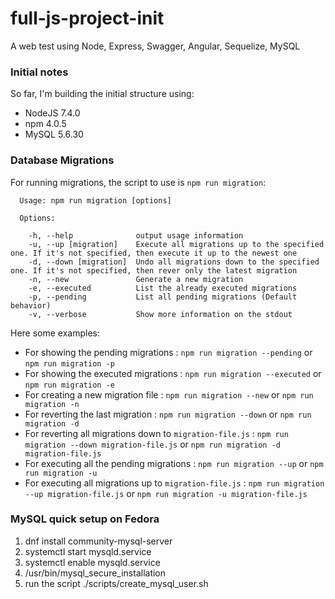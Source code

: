 # full-js-project-init
A web test using Node, Express, Swagger, Angular, Sequelize, MySQL

### Initial notes
So far, I'm building the initial structure using:
- NodeJS 7.4.0
- npm 4.0.5
- MySQL 5.6.30

### Database Migrations

For running migrations, the script to use is `npm run migration`:

```
  Usage: npm run migration [options]

  Options:

    -h, --help              output usage information
    -u, --up [migration]    Execute all migrations up to the specified one. If it's not specified, then execute it up to the newest one
    -d, --down [migration]  Undo all migrations down to the specified one. If it's not specified, then rever only the latest migration
    -n, --new               Generate a new migration
    -e, --executed          List the already executed migrations
    -p, --pending           List all pending migrations (Default behavior)
    -v, --verbose           Show more information on the stdout
```

Here some examples:

* For showing the pending migrations : `npm run migration --pending` or `npm run migration -p`
* For showing the executed migrations : `npm run migration --executed` or `npm run migration -e`
* For creating a new migration file : `npm run migration --new` or `npm run migration -n`
* For reverting the last migration : `npm run migration --down` or `npm run migration -d`
* For reverting all migrations down to `migration-file.js` : `npm run migration --down migration-file.js` or `npm run migration -d migration-file.js`
* For executing all the pending migrations : `npm run migration --up` or `npm run migration -u`
* For executing all migrations up to `migration-file.js` : `npm run migration --up migration-file.js` or `npm run migration -u migration-file.js`

### MySQL quick setup on Fedora

1. dnf install community-mysql-server
2. systemctl start mysqld.service
3. systemctl enable mysqld.service
4. /usr/bin/mysql_secure_installation
5. run the script ./scripts/create_mysql_user.sh

